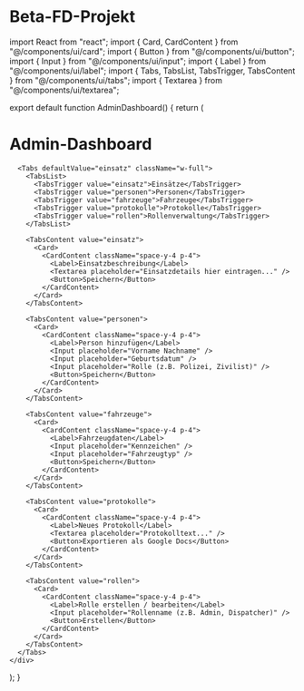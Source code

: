 # Beta-FD-Projekt
import React from "react";
import { Card, CardContent } from "@/components/ui/card";
import { Button } from "@/components/ui/button";
import { Input } from "@/components/ui/input";
import { Label } from "@/components/ui/label";
import { Tabs, TabsList, TabsTrigger, TabsContent } from "@/components/ui/tabs";
import { Textarea } from "@/components/ui/textarea";

export default function AdminDashboard() {
  return (
    <div className="p-4 space-y-6">
      <h1 className="text-2xl font-bold">Admin-Dashboard</h1>

      <Tabs defaultValue="einsatz" className="w-full">
        <TabsList>
          <TabsTrigger value="einsatz">Einsätze</TabsTrigger>
          <TabsTrigger value="personen">Personen</TabsTrigger>
          <TabsTrigger value="fahrzeuge">Fahrzeuge</TabsTrigger>
          <TabsTrigger value="protokolle">Protokolle</TabsTrigger>
          <TabsTrigger value="rollen">Rollenverwaltung</TabsTrigger>
        </TabsList>

        <TabsContent value="einsatz">
          <Card>
            <CardContent className="space-y-4 p-4">
              <Label>Einsatzbeschreibung</Label>
              <Textarea placeholder="Einsatzdetails hier eintragen..." />
              <Button>Speichern</Button>
            </CardContent>
          </Card>
        </TabsContent>

        <TabsContent value="personen">
          <Card>
            <CardContent className="space-y-4 p-4">
              <Label>Person hinzufügen</Label>
              <Input placeholder="Vorname Nachname" />
              <Input placeholder="Geburtsdatum" />
              <Input placeholder="Rolle (z.B. Polizei, Zivilist)" />
              <Button>Speichern</Button>
            </CardContent>
          </Card>
        </TabsContent>

        <TabsContent value="fahrzeuge">
          <Card>
            <CardContent className="space-y-4 p-4">
              <Label>Fahrzeugdaten</Label>
              <Input placeholder="Kennzeichen" />
              <Input placeholder="Fahrzeugtyp" />
              <Button>Speichern</Button>
            </CardContent>
          </Card>
        </TabsContent>

        <TabsContent value="protokolle">
          <Card>
            <CardContent className="space-y-4 p-4">
              <Label>Neues Protokoll</Label>
              <Textarea placeholder="Protokolltext..." />
              <Button>Exportieren als Google Docs</Button>
            </CardContent>
          </Card>
        </TabsContent>

        <TabsContent value="rollen">
          <Card>
            <CardContent className="space-y-4 p-4">
              <Label>Rolle erstellen / bearbeiten</Label>
              <Input placeholder="Rollenname (z.B. Admin, Dispatcher)" />
              <Button>Erstellen</Button>
            </CardContent>
          </Card>
        </TabsContent>
      </Tabs>
    </div>
  );
}
